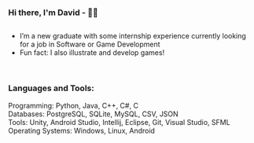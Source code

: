 ### Hi there, I'm David - 👋🏻

## 

- I’m a new graduate with some internship experience currently looking for a job in Software or Game Development
- Fun fact: I also illustrate and develop games!

<br />

### Languages and Tools:

Programming: Python, Java, C++, C#, C
<br />
Databases: PostgreSQL, SQLite, MySQL, CSV, JSON
<br />
Tools: Unity, Android Studio, Intellij, Eclipse,  Git, Visual Studio, SFML
<br />
Operating Systems: Windows, Linux, Android
